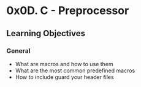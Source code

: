 # 0x0D. C - Preprocessor
## Learning Objectives
### General
- What are macros and how to use them
- What are the most common predefined macros
- How to include guard your header files
